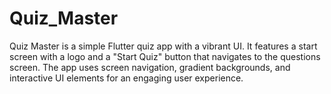 # Quiz_Master
Quiz Master is a simple Flutter quiz app with a vibrant UI. It features a start screen with a logo and a "Start Quiz" button that navigates to the questions screen. The app uses screen navigation, gradient backgrounds, and interactive UI elements for an engaging user experience.
